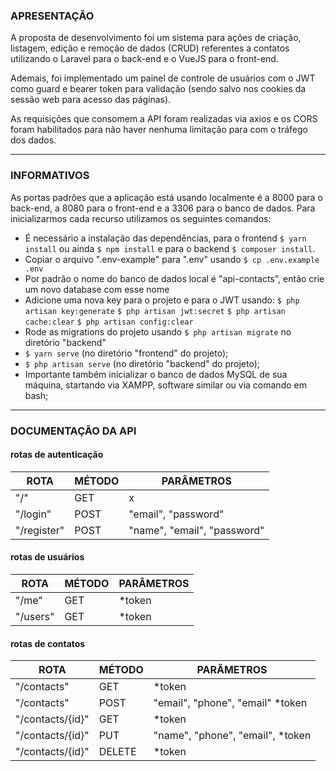 ### APRESENTAÇÃO

A proposta de desenvolvimento foi um sistema para ações de criação, listagem, edição e remoção de dados (CRUD) referentes a contatos utilizando o Laravel para o back-end e o VueJS para o front-end.

Ademais, foi implementado um painel de controle de usuários com o JWT como guard e bearer token para validação (sendo salvo nos cookies da sessão web para acesso das páginas).

As requisições que consomem a API foram realizadas via axios e os CORS foram habilitados para não haver nenhuma limitação para com o tráfego dos dados.

---
### INFORMATIVOS

As portas padrões que a aplicação está usando localmente é a 8000 para o back-end, a 8080 para o front-end e a 3306 para o banco de dados. Para inicializarmos cada recurso utilizamos os seguintes comandos:

- É necessário a instalação das dependências, para o frontend `$ yarn install` ou ainda `$ npm install` e para o backend `$ composer install`.
- Copiar o arquivo ".env-example" para ".env" usando `$ cp .env.example .env`
- Por padrão o nome do banco de dados local é "api-contacts", então crie um novo database com esse nome
- Adicione uma nova key para o projeto e para o JWT usando:
    `$ php artisan key:generate`
    `$ php artisan jwt:secret`
    `$ php artisan cache:clear`
    `$ php artisan config:clear`
- Rode as migrations do projeto usando `$ php artisan migrate` no diretório "backend"
- `$ yarn serve` (no diretório "frontend" do projeto);
- `$ php artisan serve` (no diretório "backend" do projeto);
- Importante também inicializar o banco de dados MySQL de sua máquina, startando via XAMPP, software similar ou via comando em bash;


---
### DOCUMENTAÇÃO DA API

#### rotas de autenticação

| ROTA  | MÉTODO | PARÂMETROS |
|------------ |---------------|-----|
| "/"     | GET | x |
| "/login" | POST    | "email", "password" |
| "/register" |POST | "name", "email", "password" |

#### rotas de usuários

| ROTA  | MÉTODO | PARÂMETROS |
|------------ |---------------|-----|
| "/me"     | GET | *token |
| "/users" | GET    | *token |

#### rotas de contatos

| ROTA  | MÉTODO | PARÂMETROS |
|------------ |---------------|-----|
| "/contacts"     | GET | *token |
| "/contacts" | POST    | "email", "phone", "email" *token |
| "/contacts/{id}" |GET | *token |
| "/contacts/{id}" |PUT | "name", "phone", "email", *token |
| "/contacts/{id}" |DELETE | *token |
